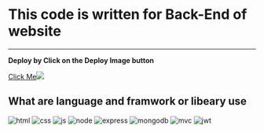 # This code is written for Back-End of website

---

**Deploy by Click on the Deploy Image button**

[Click Me<img src="https://img.icons8.com/arcade/344/experimental-rocket-arcade.png"/>](https://dashboard.heroku.com/apps/backend-website-express/activity/builds/98e878a9-5fd0-4afa-a9a3-62ee9b793729)

## What are language and framwork or libeary use

![html](https://img.icons8.com/color/344/html-5--v1.png) ![css](https://img.icons8.com/color/344/css3.png) ![js](https://img.icons8.com/color/344/javascript--v1.png) ![node](https://img.icons8.com/color/344/nodejs.png) ![express](https://img.icons8.com/officel/344/express-js.png) ![mongodb](https://img.icons8.com/color/344/mongodb.png) ![mvc](https://img.icons8.com/nolan/344/museum.png) ![jwt](https://img.icons8.com/color/344/java-web-token.png)
